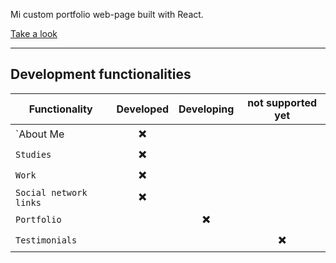 Mi custom portfolio web-page built with React.

[Take a look](https://free-solo.web.app)

---
## Development functionalities

| Functionality| Developed | Developing | not supported yet |
| -------------- | :---------: | :-----------: | :-------------: |
| `About Me | ✖️ |
| `Studies` | ✖️ |
| `Work` | ✖️ | |
| `Social network links` | ✖️ | |
| `Portfolio` | | ✖️ |
| `Testimonials` | | |✖️ |


